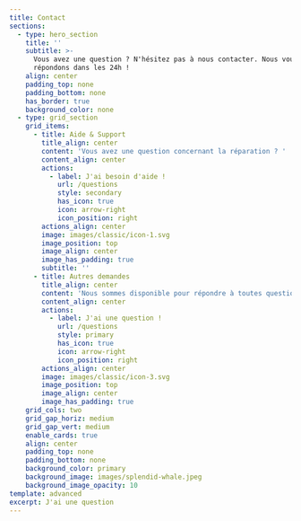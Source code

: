 ```yaml
---
title: Contact
sections:
  - type: hero_section
    title: ''
    subtitle: >-
      Vous avez une question ? N'hésitez pas à nous contacter. Nous vous
      répondons dans les 24h !
    align: center
    padding_top: none
    padding_bottom: none
    has_border: true
    background_color: none
  - type: grid_section
    grid_items:
      - title: Aide & Support
        title_align: center
        content: 'Vous avez une question concernant la réparation ? '
        content_align: center
        actions:
          - label: J'ai besoin d'aide !
            url: /questions
            style: secondary
            has_icon: true
            icon: arrow-right
            icon_position: right
        actions_align: center
        image: images/classic/icon-1.svg
        image_position: top
        image_align: center
        image_has_padding: true
        subtitle: ''
      - title: Autres demandes
        title_align: center
        content: 'Nous sommes disponible pour répondre à toutes questions ! '
        content_align: center
        actions:
          - label: J'ai une question !
            url: /questions
            style: primary
            has_icon: true
            icon: arrow-right
            icon_position: right
        actions_align: center
        image: images/classic/icon-3.svg
        image_position: top
        image_align: center
        image_has_padding: true
    grid_cols: two
    grid_gap_horiz: medium
    grid_gap_vert: medium
    enable_cards: true
    align: center
    padding_top: none
    padding_bottom: none
    background_color: primary
    background_image: images/splendid-whale.jpeg
    background_image_opacity: 10
template: advanced
excerpt: J'ai une question
---
```

